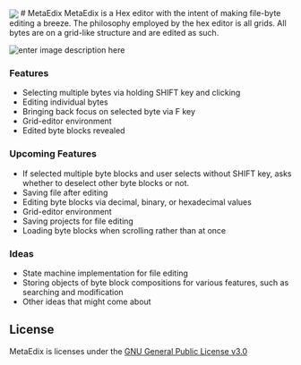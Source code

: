 
<img align="center" src="https://github.com/JohnPhilosopher/MetaEdix/blob/master/logo.png?raw=true"/>
# MetaEdix
MetaEdix is a Hex editor with the intent of making file-byte editing a breeze. The philosophy employed by the hex editor is all grids. All bytes are on a grid-like structure and are edited as such.

![enter image description here](https://raw.githubusercontent.com/JohnPhilosopher/MetaEdix/master/MetaEdix.png)
### Features
 - Selecting multiple bytes via holding SHIFT key and clicking
 - Editing individual bytes
 - Bringing back focus on selected byte via F key
 - Grid-editor environment
 - Edited byte blocks revealed
### Upcoming Features
 - If selected multiple byte blocks and user selects without SHIFT key, asks whether to deselect other byte blocks or not.
 - Saving file after editing
 - Editing byte blocks via decimal, binary, or hexadecimal values
 - Grid-editor environment
 - Saving projects for file editing
 - Loading byte blocks when scrolling rather than at once
### Ideas
 - State machine implementation for file editing
 - Storing objects of byte block compositions for various features, such as searching and modification
 - Other ideas that might come about
## License
MetaEdix is licenses under the [GNU General Public License v3.0](https://github.com/JohnPhilosopher/MetaEdix/blob/master/LICENSE)